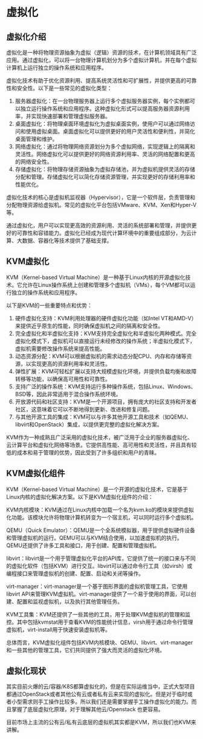 # 虚拟化

## 虚拟化介绍

虚拟化是一种将物理资源抽象为虚拟（逻辑）资源的技术，在计算机领域具有广泛应用。通过虚拟化，可以将一台物理计算机划分为多个虚拟计算机，并在每个虚拟计算机上运行独立的操作系统和应用程序。

虚拟化技术有助于优化资源利用、提高系统灵活性和可扩展性，并提供更高的可靠性和安全性。以下是一些常见的虚拟化类型：

1. 服务器虚拟化：在一台物理服务器上运行多个虚拟服务器实例，每个实例都可以独立运行操作系统和应用程序。这种虚拟化形式可以提高服务器资源利用率，并实现快速部署和管理虚拟服务器。
2. 桌面虚拟化：将物理桌面环境虚拟化为虚拟桌面实例，使用户可以通过网络访问和使用虚拟桌面。桌面虚拟化可以提供更好的用户灵活性和便利性，并简化桌面管理和维护。
3. 网络虚拟化：通过将物理网络资源划分为多个虚拟网络，实现逻辑上的隔离和灵活性。网络虚拟化可以提供更好的网络资源利用率、灵活的网络配置和更高的网络安全性。
4. 存储虚拟化：将物理存储资源抽象为虚拟存储池，并为虚拟机提供灵活的存储分配和管理。存储虚拟化可以简化存储资源管理，并实现更好的存储利用率和性能优化。

虚拟化技术的核心是虚拟机监视器（Hypervisor），它是一个软件层，负责管理和分配物理资源给虚拟机。常见的虚拟化平台包括VMware、KVM、Xen和Hyper-V等。

通过虚拟化，用户可以实现更高效的资源利用、灵活的系统部署和管理，并提供更好的可靠性和容错能力。虚拟化已经成为现代计算环境中的重要组成部分，为云计算、大数据、容器化等技术提供了基础支撑。



## KVM虚拟化

KVM（Kernel-based Virtual Machine）是一种基于Linux内核的开源虚拟化技术。它允许在Linux操作系统上创建和管理多个虚拟机（VMs），每个VM都可以运行独立的操作系统和应用程序。

以下是KVM的一些重要特点和优势：

1. 硬件虚拟化支持：KVM利用处理器的硬件虚拟化功能（如Intel VT和AMD-V）来提供近乎原生的性能，同时确保虚拟机之间的隔离和安全性。
2. 完全虚拟化和半虚拟化支持：KVM支持完全虚拟化和半虚拟化两种模式。完全虚拟化模式下，虚拟机可以直接运行未经修改的操作系统；半虚拟化模式下，虚拟机需要修改操作系统来提高性能。
3. 动态资源分配：KVM可以根据虚拟机的需求动态分配CPU、内存和存储等资源，以实现更高的资源利用率和灵活性。
4. 弹性扩展：KVM可轻松扩展以支持大规模虚拟化环境，并提供负载均衡和故障转移等功能，以确保高可用性和可靠性。
5. 支持广泛的操作系统：KVM支持运行多种操作系统，包括Linux、Windows、BSD等，因此非常适用于混合操作系统环境。
6. 开放源代码和社区支持：KVM是一个开源项目，拥有庞大的社区支持和开发者社区，这意味着它可以不断地得到更新、改进和修复问题。
7. 与其他开源工具的集成：KVM可以与许多其他开源工具和技术（如QEMU、libvirt和OpenStack）集成，以提供更完整的虚拟化解决方案。

KVM作为一种成熟且广泛采用的虚拟化技术，被广泛用于企业的服务器虚拟化、云计算平台和虚拟化网络等场景。它提供高性能、高可用性和灵活性，并且具有较低的成本和易于管理的优势，因此受到了许多组织和用户的青睐。

## KVM虚拟化组件

KVM（Kernel-based Virtual Machine）是一个开源的虚拟化技术，它是基于Linux内核的虚拟化解决方案。以下是KVM虚拟化组件的介绍：

KVM内核模块：KVM通过在Linux内核中加载一个名为kvm.ko的模块来提供虚拟化功能。该模块允许将物理计算机转变为一个宿主机，可以同时运行多个虚拟机。

QEMU（Quick Emulator）：QEMU是一个全系统模拟器，用于提供虚拟硬件设备和管理虚拟机的运行。QEMU可以与KVM结合使用，以加速虚拟机的执行。QEMU还提供了许多工具和接口，用于创建、配置和管理虚拟机。

libvirt：libvirt是一个用于管理虚拟化平台的API库，它提供了统一的接口来与不同的虚拟化软件（包括KVM）进行交互。libvirt可以通过命令行工具（如virsh）或编程接口来管理虚拟机的创建、配置、启动和关闭等操作。

virt-manager：virt-manager是一个基于图形界面的虚拟机管理工具，它使用libvirt API来管理KVM虚拟机。virt-manager提供了一个易于使用的界面，可以创建、配置和监视虚拟机，以及执行其他管理任务。

KVM工具集：KVM还提供了一些其他的工具，用于处理KVM虚拟机的管理和监控。其中包括kvmstat用于查看KVM的性能统计信息，virsh用于通过命令行管理虚拟机，virt-install用于快速安装虚拟机等。

总体而言，KVM虚拟化组件包括KVM内核模块、QEMU、libvirt、virt-manager和一些其他的管理工具，它们共同提供了强大而灵活的虚拟化环境。

## 虚拟化现状

其实目前火爆的云/容器/K8S都算虚拟化的，但是在实际运维当中，正式大型项目都通过OpenStack或者其他公有云或者私有云来实现的虚拟化。但是对于临时或者小型需求则手工操作比较多。所以我们还是需要掌握手工操作虚拟化的能力。而且掌握了底层虚拟化原理，对于理解其他云/Openstack 也更容易。



目前市场上主流的公有云/私有云底层的虚拟机其实都是KVM，所以我们也KVM来讲解。
